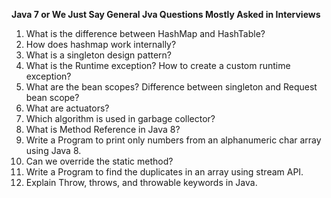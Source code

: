 **Java 7 or We Just Say General Jva Questions Mostly Asked in Interviews**

1. What is the difference between HashMap and HashTable?
2. How does hashmap work internally?
3. What is a singleton design pattern?
4. What is the Runtime exception? How to create a custom runtime exception?
5. What are the bean scopes? Difference between singleton and Request bean scope?
6. What are actuators?
7. Which algorithm is used in garbage collector?
8. What is Method Reference in Java 8?
9. Write a Program to print only numbers from an alphanumeric char array using Java 8.
10. Can we override the static method?
11. Write a Program to find the duplicates in an array using stream API.
12. Explain Throw, throws, and throwable keywords in Java.
